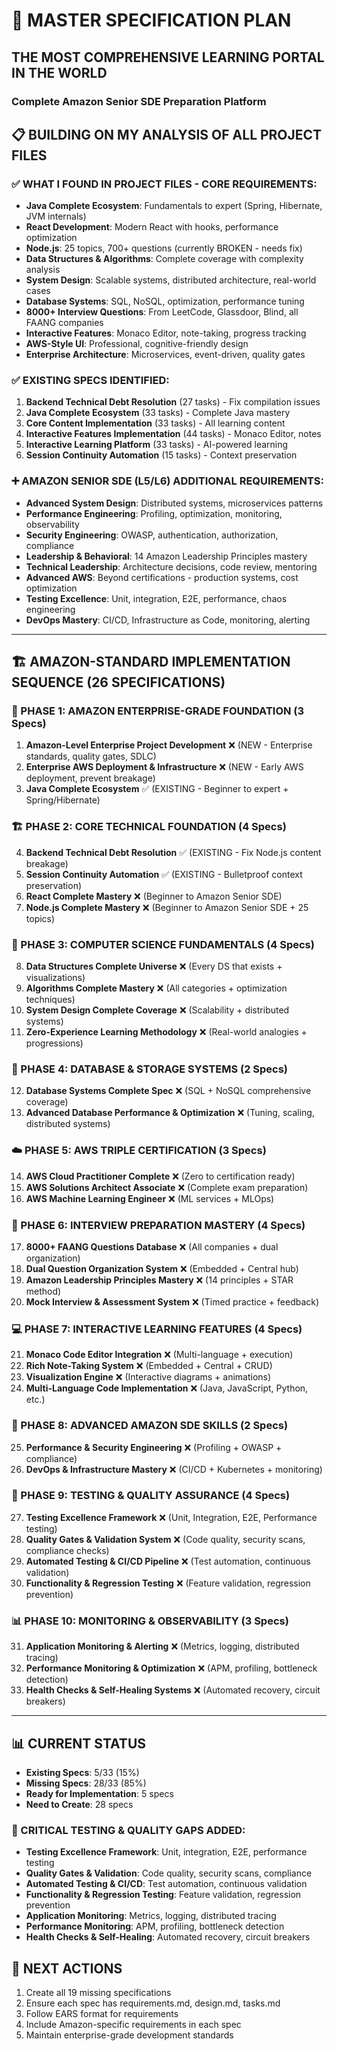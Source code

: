 # 🎯 MASTER SPECIFICATION PLAN
## THE MOST COMPREHENSIVE LEARNING PORTAL IN THE WORLD
### Complete Amazon Senior SDE Preparation Platform

## 📋 **BUILDING ON MY ANALYSIS OF ALL PROJECT FILES**

### **✅ WHAT I FOUND IN PROJECT FILES - CORE REQUIREMENTS:**
- **Java Complete Ecosystem**: Fundamentals to expert (Spring, Hibernate, JVM internals)
- **React Development**: Modern React with hooks, performance optimization
- **Node.js**: 25 topics, 700+ questions (currently BROKEN - needs fix)
- **Data Structures & Algorithms**: Complete coverage with complexity analysis
- **System Design**: Scalable systems, distributed architecture, real-world cases
- **Database Systems**: SQL, NoSQL, optimization, performance tuning
- **8000+ Interview Questions**: From LeetCode, Glassdoor, Blind, all FAANG companies
- **Interactive Features**: Monaco Editor, note-taking, progress tracking
- **AWS-Style UI**: Professional, cognitive-friendly design
- **Enterprise Architecture**: Microservices, event-driven, quality gates

### **✅ EXISTING SPECS IDENTIFIED:**
1. **Backend Technical Debt Resolution** (27 tasks) - Fix compilation issues
2. **Java Complete Ecosystem** (33 tasks) - Complete Java mastery
3. **Core Content Implementation** (33 tasks) - All learning content
4. **Interactive Features Implementation** (44 tasks) - Monaco Editor, notes
5. **Interactive Learning Platform** (33 tasks) - AI-powered learning
6. **Session Continuity Automation** (15 tasks) - Context preservation

### **➕ AMAZON SENIOR SDE (L5/L6) ADDITIONAL REQUIREMENTS:**
- **Advanced System Design**: Distributed systems, microservices patterns
- **Performance Engineering**: Profiling, optimization, monitoring, observability
- **Security Engineering**: OWASP, authentication, authorization, compliance
- **Leadership & Behavioral**: 14 Amazon Leadership Principles mastery
- **Technical Leadership**: Architecture decisions, code review, mentoring
- **Advanced AWS**: Beyond certifications - production systems, cost optimization
- **Testing Excellence**: Unit, integration, E2E, performance, chaos engineering
- **DevOps Mastery**: CI/CD, Infrastructure as Code, monitoring, alerting

---

## 🏗️ **AMAZON-STANDARD IMPLEMENTATION SEQUENCE (26 SPECIFICATIONS)**

### **🚀 PHASE 1: AMAZON ENTERPRISE-GRADE FOUNDATION (3 Specs)**
1. **Amazon-Level Enterprise Project Development** ❌ (NEW - Enterprise standards, quality gates, SDLC)
2. **Enterprise AWS Deployment & Infrastructure** ❌ (NEW - Early AWS deployment, prevent breakage)
3. **Java Complete Ecosystem** ✅ (EXISTING - Beginner to expert + Spring/Hibernate)

### **🏗️ PHASE 2: CORE TECHNICAL FOUNDATION (4 Specs)**
4. **Backend Technical Debt Resolution** ✅ (EXISTING - Fix Node.js content breakage)
5. **Session Continuity Automation** ✅ (EXISTING - Bulletproof context preservation)
6. **React Complete Mastery** ❌ (Beginner to Amazon Senior SDE)
7. **Node.js Complete Mastery** ❌ (Beginner to Amazon Senior SDE + 25 topics)

### **🧠 PHASE 3: COMPUTER SCIENCE FUNDAMENTALS (4 Specs)**
8. **Data Structures Complete Universe** ❌ (Every DS that exists + visualizations)
9. **Algorithms Complete Mastery** ❌ (All categories + optimization techniques)
10. **System Design Complete Coverage** ❌ (Scalability + distributed systems)
11. **Zero-Experience Learning Methodology** ❌ (Real-world analogies + progressions)

### **💾 PHASE 4: DATABASE & STORAGE SYSTEMS (2 Specs)**
12. **Database Systems Complete Spec** ❌ (SQL + NoSQL comprehensive coverage)
13. **Advanced Database Performance & Optimization** ❌ (Tuning, scaling, distributed systems)

### **☁️ PHASE 5: AWS TRIPLE CERTIFICATION (3 Specs)**
14. **AWS Cloud Practitioner Complete** ❌ (Zero to certification ready)
15. **AWS Solutions Architect Associate** ❌ (Complete exam preparation)
16. **AWS Machine Learning Engineer** ❌ (ML services + MLOps)

### **🎯 PHASE 6: INTERVIEW PREPARATION MASTERY (4 Specs)**
17. **8000+ FAANG Questions Database** ❌ (All companies + dual organization)
18. **Dual Question Organization System** ❌ (Embedded + Central hub)
19. **Amazon Leadership Principles Mastery** ❌ (14 principles + STAR method)
20. **Mock Interview & Assessment System** ❌ (Timed practice + feedback)

### **💻 PHASE 7: INTERACTIVE LEARNING FEATURES (4 Specs)**
21. **Monaco Code Editor Integration** ❌ (Multi-language + execution)
22. **Rich Note-Taking System** ❌ (Embedded + Central + CRUD)
23. **Visualization Engine** ❌ (Interactive diagrams + animations)
24. **Multi-Language Code Implementation** ❌ (Java, JavaScript, Python, etc.)

### **🔧 PHASE 8: ADVANCED AMAZON SDE SKILLS (2 Specs)**
25. **Performance & Security Engineering** ❌ (Profiling + OWASP + compliance)
26. **DevOps & Infrastructure Mastery** ❌ (CI/CD + Kubernetes + monitoring)

### **🧪 PHASE 9: TESTING & QUALITY ASSURANCE (4 Specs)**
27. **Testing Excellence Framework** ❌ (Unit, Integration, E2E, Performance testing)
28. **Quality Gates & Validation System** ❌ (Code quality, security scans, compliance checks)
29. **Automated Testing & CI/CD Pipeline** ❌ (Test automation, continuous validation)
30. **Functionality & Regression Testing** ❌ (Feature validation, regression prevention)

### **📊 PHASE 10: MONITORING & OBSERVABILITY (3 Specs)**
31. **Application Monitoring & Alerting** ❌ (Metrics, logging, distributed tracing)
32. **Performance Monitoring & Optimization** ❌ (APM, profiling, bottleneck detection)
33. **Health Checks & Self-Healing Systems** ❌ (Automated recovery, circuit breakers)

---

## 📊 **CURRENT STATUS**
- **Existing Specs**: 5/33 (15%)
- **Missing Specs**: 28/33 (85%)
- **Ready for Implementation**: 5 specs
- **Need to Create**: 28 specs

### **🚨 CRITICAL TESTING & QUALITY GAPS ADDED:**
- **Testing Excellence Framework**: Unit, integration, E2E, performance testing
- **Quality Gates & Validation**: Code quality, security scans, compliance
- **Automated Testing & CI/CD**: Test automation, continuous validation
- **Functionality & Regression Testing**: Feature validation, regression prevention
- **Application Monitoring**: Metrics, logging, distributed tracing
- **Performance Monitoring**: APM, profiling, bottleneck detection
- **Health Checks & Self-Healing**: Automated recovery, circuit breakers

## 🎯 **NEXT ACTIONS**
1. Create all 19 missing specifications
2. Ensure each spec has requirements.md, design.md, tasks.md
3. Follow EARS format for requirements
4. Include Amazon-specific requirements in each spec
5. Maintain enterprise-grade development standards